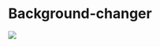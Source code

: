 # Background-changer
<img src="https://media.discordapp.net/attachments/783088397329367121/983113125865861200/Son_gorunum.jpg?width=942&height=468 "/>
